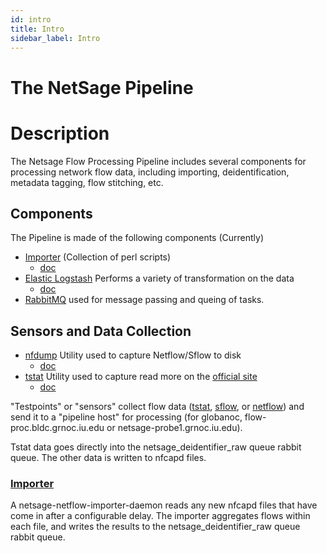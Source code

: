 ```yaml
---
id: intro
title: Intro
sidebar_label: Intro
---
```

# The NetSage Pipeline

# Description 

The Netsage Flow Processing Pipeline includes several components for processing network flow data, including importing, deidentification, metadata tagging, flow stitching, etc.
 
## Components

The Pipeline is made of the following components (Currently)

 - [Importer](https://github.com/netsage-project/netsage-pipeline/blob/master/lib/GRNOC/NetSage/Deidentifier/NetflowImporter.pm)  (Collection of perl scripts)
      - [doc](importer)
 - [Elastic Logstash](https://www.elastic.co/logstash) Performs a variety of transformation on the data
     - [doc](logstash) 
 - [RabbitMQ](https://www.rabbitmq.com/) used for message passing and queing of tasks.

## Sensors and Data Collection

- [nfdump](https://github.com/netsage-project/docker-nfdump-collector) Utility used to capture Netflow/Sflow to disk
     - [doc](nfdump)
 - [tstat](https://github.com/netsage-project/tstat-transport) Utility used to capture read more on the [official site](http://tstat.polito.it/)
     - [doc](tstat)



"Testpoints" or "sensors" collect flow data ([tstat](http://tstat.polito.it/), [sflow](https://www.rfc-editor.org/info/rfc3176), or [netflow](https://www.cisco.com/c/en/us/products/collateral/ios-nx-os-software/ios-netflow/prod_white_paper0900aecd80406232.html)) and send it to a "pipeline host" for processing (for globanoc, flow-proc.bldc.grnoc.iu.edu or netsage-probe1.grnoc.iu.edu). 

Tstat data goes directly into the netsage_deidentifier_raw queue rabbit queue. The other data is written to nfcapd files.




### [Importer](importer)

A netsage-netflow-importer-daemon reads any new nfcapd files that have come in after a configurable delay. The importer aggregates flows within each file, and writes the results to the netsage_deidentifier_raw queue rabbit queue.

